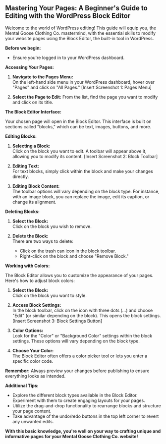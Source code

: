 ## Mastering Your Pages: A Beginner's Guide to Editing with the WordPress Block Editor

Welcome to the world of WordPress editing! This guide will equip you, the Mental Goose Clothing Co. mastermind, with the essential skills to modify your website pages using the Block Editor, the built-in tool in WordPress.  

**Before we begin:**

* Ensure you're logged in to your WordPress dashboard.

**Accessing Your Pages:**

1.  **Navigate to the Pages Menu:**  
   On the left-hand side menu in your WordPress dashboard, hover over "Pages" and click on "All Pages." [Insert Screenshot 1: Pages Menu]

2. **Select the Page to Edit:** 
  From the list, find the page you want to modify and click on its title. 

**The Block Editor Interface:**

Your chosen page will open in the Block Editor. This interface is built on sections called "blocks," which can be text, images, buttons, and more.  

**Editing Blocks:**

1. **Selecting a Block:**  
   Click on the block you want to edit. A toolbar will appear above it, allowing you to modify its content. [Insert Screenshot 2: Block Toolbar]

2. **Editing Text:**  
   For text blocks, simply click within the block and make your changes directly. 

3. **Editing Block Content:**  
   The toolbar options will vary depending on the block type.  For instance, with an image block, you can replace the image, edit its caption, or change its alignment.

**Deleting Blocks:**

1. **Select the Block:**  
   Click on the block you wish to remove.

2. **Delete the Block:**  
   There are two ways to delete: 
     - Click on the trash can icon in the block toolbar. 
     - Right-click on the block and choose "Remove Block."

**Working with Colors:**

The Block Editor allows you to customize the appearance of your pages. Here's how to adjust block colors:

1. **Select the Block:**  
   Click on the block you want to style.

2. **Access Block Settings:**  
   In the block toolbar, click on the icon with three dots (...) and choose "Edit" (or similar depending on the block).  This opens the block settings.  [Insert Screenshot 3: Block Settings Button]

3. **Color Options:**  
   Look for the "Color" or "Background Color" settings within the block settings. These options will vary depending on the block type. 

4. **Choose Your Color:**  
   The Block Editor often offers a color picker tool or lets you enter a specific color code. 

**Remember:**  Always preview your changes before publishing to ensure everything looks as intended. 

**Additional Tips:**

* Explore the different block types available in the Block Editor. Experiment with them to create engaging layouts for your pages.
* Utilize the drag-and-drop functionality to rearrange blocks and structure your page content.
* Take advantage of the undo/redo buttons in the top left corner to revert any unwanted edits. 

**With this basic knowledge, you're well on your way to crafting unique and informative pages for your Mental Goose Clothing Co. website!**